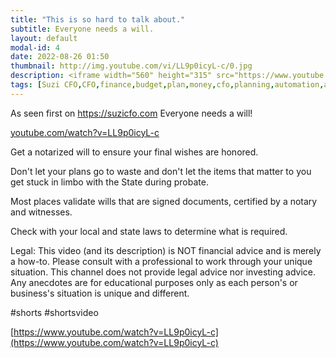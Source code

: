 ```yaml
---
title: "This is so hard to talk about."
subtitle: Everyone needs a will.
layout: default
modal-id: 4
date: 2022-08-26 01:50
thumbnail: http://img.youtube.com/vi/LL9p0icyL-c/0.jpg
description: <iframe width="560" height="315" src="https://www.youtube.com/watch?v=LL9p0icyL-c" frameborder="0" allowfullscreen></iframe> 
tags: [Suzi CFO,CFO,finance,budget,plan,money,cfo,planning,automation,accounting,remote,remote work,work from home,wealth,debt,shorts,will,death,funeral,expenses,generational,transfer] 
---
```


As seen first on https://suzicfo.com
Everyone needs a will!

[youtube.com/watch?v=LL9p0icyL-c](https://youtube.com/watch?v=LL9p0icyL-c)

Get a notarized will to ensure your final wishes are honored. 

Don't let your plans go to waste and don't let the items that matter to you get stuck in limbo with the State during probate.

Most places validate wills that are signed documents, certified by a notary and witnesses. 

Check with your local and state laws to determine what is required.

Legal: 
This video (and its description) is NOT financial advice and is merely a how-to. Please consult with a professional to work through your unique situation. 
This channel does not provide legal advice nor investing advice. Any anecdotes are for educational purposes only as each person's or business's situation is unique and different.

#shorts #shortsvideo

[https://www.youtube.com/watch?v=LL9p0icyL-c](https://www.youtube.com/watch?v=LL9p0icyL-c)

<!-- 
img: http://img.youtube.com/vi/LL9p0icyL-c/0.jpg
alt: https://i4.ytimg.com/vi/LL9p0icyL-c/hqdefault.jpg
 -->

